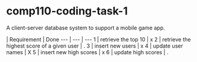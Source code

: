 # comp110-coding-task-1
A client-server database system to support a mobile game app.

 | Requirement | Done
--- | --- | ---
1 | retrieve the top 10 | x
2 | retrieve the highest score of a given user | .
3 | insert new users | x
4 | update user names | X
5 | insert new high scores | x
6 | update high scores | .


